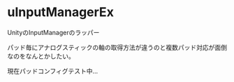 # uInputManagerEx
UnityのInputManagerのラッパー

パッド毎にアナログスティックの軸の取得方法が違うのと複数パッド対応が面倒なのをなんとかしたい。

現在パッドコンフィグテスト中...